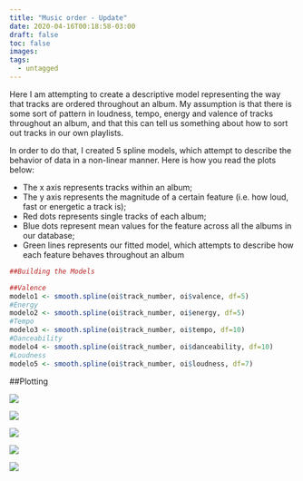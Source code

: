 ```yaml
---
title: "Music order - Update"
date: 2020-04-16T00:18:58-03:00
draft: false
toc: false
images:
tags: 
  - untagged
---
```


Here I am attempting to create a descriptive model representing the way that tracks are ordered throughout an album. My assumption is that there is some sort of pattern in loudness, tempo, energy and valence of tracks throughout an album, and that this can tell us something about how to sort out tracks in our own playlists.

In order to do that, I created 5 spline models, which attempt to describe the behavior of data in a non-linear manner. Here is how you read the plots below:

* The x axis represents tracks within an album;
* The y axis represents the magnitude of a certain feature (i.e. how loud, fast or energetic a track is);
* Red dots represents single tracks of each album;
* Blue dots represent mean values for the feature across all the albums in our database;
* Green lines represents our fitted model, which attempts to describe how each feature behaves throughout an album


```r
##Building the Models

##Valence
modelo1 <- smooth.spline(oi$track_number, oi$valence, df=5)
#Energy
modelo2 <- smooth.spline(oi$track_number, oi$energy, df=5)
#Tempo
modelo3 <- smooth.spline(oi$track_number, oi$tempo, df=10)
#Danceability
modelo4 <- smooth.spline(oi$track_number, oi$danceability, df=10)
#Loudness
modelo5 <- smooth.spline(oi$track_number, oi$loudness, df=7)
```
##Plotting

![](/energy.png)

![](/valence.png)

![](/danceability.png)

![](/tempo.png)

![](/loudness.png)
